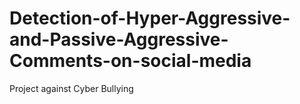 # Detection-of-Hyper-Aggressive-and-Passive-Aggressive-Comments-on-social-media
Project against Cyber Bullying
